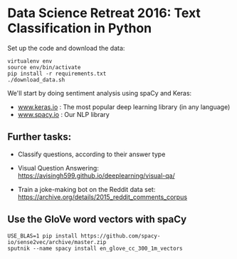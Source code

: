 Data Science Retreat 2016: Text Classification in Python
========================================================

Set up the code and download the data:

```
virtualenv env
source env/bin/activate
pip install -r requirements.txt
./download_data.sh
```

We'll start by doing sentiment analysis using spaCy and Keras:

* www.keras.io : The most popular deep learning library (in any language)
* www.spacy.io : Our NLP library

Further tasks:
--------------

* Classify questions, according to their answer type

* Visual Question Answering: https://avisingh599.github.io/deeplearning/visual-qa/

* Train a joke-making bot on the Reddit data set: https://archive.org/details/2015_reddit_comments_corpus

Use the GloVe word vectors with spaCy
-------------------------------------

```
USE_BLAS=1 pip install https://github.com/spacy-io/sense2vec/archive/master.zip
sputnik --name spacy install en_glove_cc_300_1m_vectors
```


